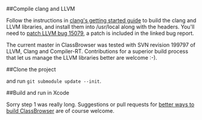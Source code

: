 ##Compile clang and LLVM

Follow the instructions in [clang's getting started guide](http://clang.llvm.org/get_started.html) to build the clang and LLVM libraries, and install them into /usr/local along with the headers. You'll need to [patch LLVM bug 15079](http://llvm.org/bugs/show_bug.cgi?id=15079), a patch is included in the linked bug report.


The current master in ClassBrowser was tested with SVN revision 199797 of LLVM, Clang and Compiler-RT. Contributions for a superior build process that let us manage the LLVM libraries better are welcome :-).


##Clone the project

and run `git submodule update --init`.


##Build and run in Xcode

Sorry step 1 was really long. Suggestions or pull requests for [better ways to build ClassBrowser](https://bitbucket.org/iamleeg/ikbclassbrowser/issue/14/better-build-process) are of course welcome.